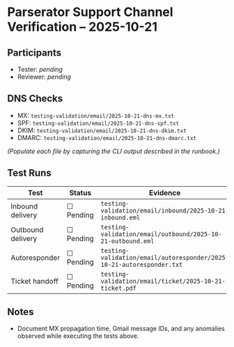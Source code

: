 # Parserator Support Channel Verification – 2025-10-21

## Participants
- Tester: _pending_
- Reviewer: _pending_

## DNS Checks
- MX: `testing-validation/email/2025-10-21-dns-mx.txt`
- SPF: `testing-validation/email/2025-10-21-dns-spf.txt`
- DKIM: `testing-validation/email/2025-10-21-dns-dkim.txt`
- DMARC: `testing-validation/email/2025-10-21-dns-dmarc.txt`

*(Populate each file by capturing the CLI output described in the runbook.)*

## Test Runs
| Test | Status | Evidence |
| --- | --- | --- |
| Inbound delivery | ☐ Pending | `testing-validation/email/inbound/2025-10-21-inbound.eml` |
| Outbound delivery | ☐ Pending | `testing-validation/email/outbound/2025-10-21-outbound.eml` |
| Autoresponder | ☐ Pending | `testing-validation/email/autoresponder/2025-10-21-autoresponder.txt` |
| Ticket handoff | ☐ Pending | `testing-validation/email/ticket/2025-10-21-ticket.pdf` |

## Notes
- Document MX propagation time, Gmail message IDs, and any anomalies observed while executing the tests above.
